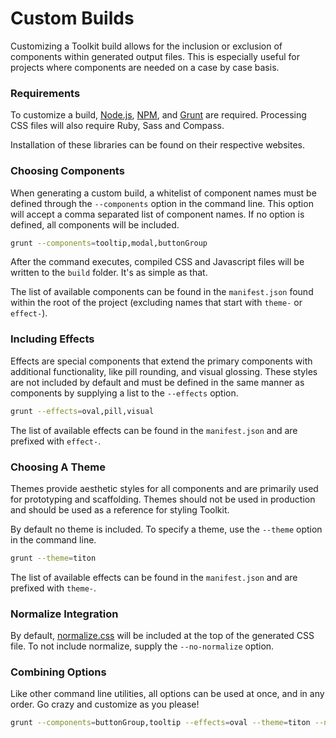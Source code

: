# Custom Builds #

Customizing a Toolkit build allows for the inclusion or exclusion of components within generated output files.
This is especially useful for projects where components are needed on a case by case basis.

### Requirements ###

To customize a build, [Node.js](http://nodejs.org/), [NPM](http://nodejs.org/), and [Grunt](http://gruntjs.com/) are required.
Processing CSS files will also require Ruby, Sass and Compass.

Installation of these libraries can be found on their respective websites.

### Choosing Components ###

When generating a custom build, a whitelist of component names must be defined through the `--components` option in the command line.
This option will accept a comma separated list of component names. If no option is defined, all components will be included.

```bash
grunt --components=tooltip,modal,buttonGroup
```

After the command executes, compiled CSS and Javascript files will be written to the `build` folder. It's as simple as that.

The list of available components can be found in the `manifest.json` found within the root of the project (excluding names that start with `theme-` or `effect-`).

### Including Effects ###

Effects are special components that extend the primary components with additional functionality, like pill rounding, and visual glossing.
These styles are not included by default and must be defined in the same manner as components by supplying a list to the `--effects` option.

```bash
grunt --effects=oval,pill,visual
```

The list of available effects can be found in the `manifest.json` and are prefixed with `effect-`.

### Choosing A Theme ###

Themes provide aesthetic styles for all components and are primarily used for prototyping and scaffolding.
Themes should not be used in production and should be used as a reference for styling Toolkit.

By default no theme is included. To specify a theme, use the `--theme` option in the command line.

```bash
grunt --theme=titon
```

The list of available effects can be found in the `manifest.json` and are prefixed with `theme-`.

### Normalize Integration ###

By default, [normalize.css](http://necolas.github.io/normalize.css/) will be included at the top of the generated CSS file.
To not include normalize, supply the `--no-normalize` option.

### Combining Options ###

Like other command line utilities, all options can be used at once, and in any order. Go crazy and customize as you please!

```bash
grunt --components=buttonGroup,tooltip --effects=oval --theme=titon --no-normalize
```